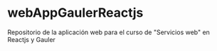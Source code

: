 # webAppGaulerReactjs
Repositorio de la aplicación web para el curso de "Servicios web" en Reactjs y Gauler 
